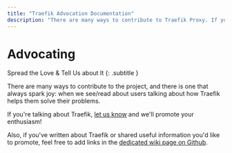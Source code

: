 ```yaml
---
title: "Traefik Advocation Documentation"
description: "There are many ways to contribute to Traefik Proxy. If you're talking about Traefik, let us know and we'll promote your enthusiasm!"
---
```


# Advocating

Spread the Love & Tell Us about It
{: .subtitle }

There are many ways to contribute to the project, and there is one that always spark joy: when we see/read about users talking about how Traefik helps them solve their problems.

If you're talking about Traefik, [let us know]([https://blog.traefik.io/spread-the-love-ba5a40aa72e7](https://traefik.io/submit-my-contribution/)) and we'll promote your enthusiasm!

Also, if you've written about Traefik or shared useful information you'd like to promote, feel free to add links in the [dedicated wiki page on Github](https://github.com/traefik/traefik/wiki/Awesome-Traefik).
